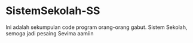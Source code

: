 # SistemSekolah-SS
Ini adalah sekumpulan code program orang-orang gabut.  Sistem Sekolah, semoga jadi pesaing Sevima aamiin
